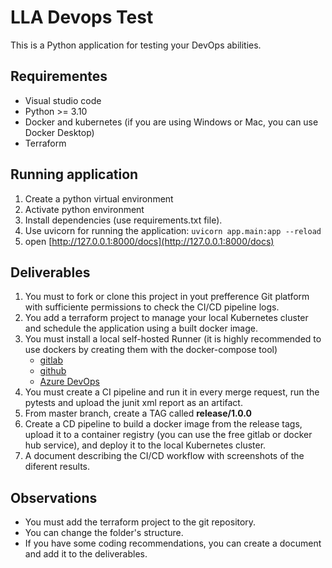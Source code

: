 # LLA Devops Test

This is a Python application for testing your DevOps abilities.

## Requirementes
 - Visual studio code
 - Python >= 3.10
 - Docker and kubernetes (if you are using Windows or Mac, you can use Docker Desktop)
  - Terraform

## Running application
1. Create a python virtual environment
1. Activate python environment
1. Install dependencies (use requirements.txt file).
1. Use uvicorn for running the application: `uvicorn app.main:app --reload`
1. open [http://127.0.0.1:8000/docs](http://127.0.0.1:8000/docs)


## Deliverables
1. You must to fork or clone this project in yout prefference Git platform with sufficiente permissions to check the CI/CD pipeline logs.
1. You add a terraform project to manage your local Kubernetes cluster and schedule the application using a built docker image.
1. You must install a local self-hosted Runner (it is highly recommended to use dockers by creating them with the docker-compose tool) 
    * [gitlab](https://docs.gitlab.com/runner/install/)
    * [github](https://docs.github.com/en/actions/hosting-your-own-runners/about-self-hosted-runners)
    * [Azure DevOps](https://docs.microsoft.com/en-us/azure/devops/pipelines/agents/agents?view=azure-devops&tabs=browser)
1. You must create a CI pipeline and run it in every merge request, run the pytests and upload the junit xml report as an artifact.
1. From master branch, create a TAG called **release/1.0.0**
1. Create a CD pipeline to build a docker image from the release tags, upload it to a container registry (you can use the free gitlab or docker hub service), and deploy it to the local Kubernetes cluster.
1. A document describing the CI/CD workflow with screenshots of the diferent results.

## Observations
* You must add the terraform project to the git repository.
* You can change the folder's structure.
* If you have some coding recommendations, you can create a document and add it to the deliverables.  
  

